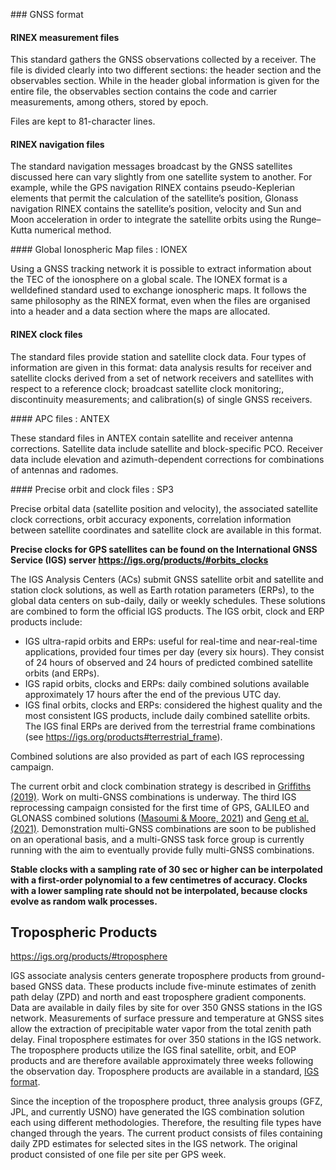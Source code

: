 ### GNSS format

#### RINEX measurement files

This standard gathers the GNSS observations collected by a receiver. The file is divided clearly into two different sections: the header section and the observables section. While in the header global information is given for the entire file, the observables section contains the code and carrier measurements, among others, stored by epoch.

Files are kept to 81-character lines.

#### RINEX navigation files

The standard navigation messages broadcast by the GNSS satellites discussed here can vary slightly from one satellite system to another. For example, while the GPS navigation RINEX contains pseudo-Keplerian elements that permit the calculation of the satellite’s position, Glonass navigation RINEX contains the satellite’s position, velocity and Sun and Moon acceleration in order to integrate the satellite orbits using the Runge– Kutta numerical method.

#### Global Ionospheric Map files : IONEX

Using a GNSS tracking network it is possible to extract information about the TEC of the ionosphere on a global scale. The IONEX format is a welldefined standard used to exchange ionospheric maps. It follows the same philosophy as the RINEX format, even when the files are organised into a header and a data section where the maps are allocated.

#### RINEX clock files

The standard files provide station and satellite clock data. Four types of information are given in this format: data analysis results for receiver and satellite clocks derived from a set of network receivers and satellites with respect to a reference clock; broadcast satellite clock monitoring;, discontinuity measurements; and calibration(s) of single GNSS receivers.

#### APC files : ANTEX

These standard files in ANTEX contain satellite and receiver antenna corrections. Satellite data include satellite and block-specific PCO. Receiver data include elevation and azimuth-dependent corrections for combinations of antennas and radomes.

#### Precise orbit and clock files : SP3

Precise orbital data (satellite position and velocity), the associated satellite clock corrections, orbit accuracy exponents, correlation information between satellite coordinates and satellite clock are available in this format.

**Precise clocks for GPS satellites can be found on the International GNSS Service (IGS) server https://igs.org/products/#orbits_clocks**

The IGS Analysis Centers (ACs) submit GNSS satellite orbit and satellite and station clock solutions, as well as Earth rotation parameters (ERPs), to the global data centers on sub-daily, daily or weekly schedules. These solutions are combined to form the official IGS products. The IGS orbit, clock and ERP products include:

- IGS ultra-rapid orbits and ERPs: useful for real-time and near-real-time applications, provided four times per day (every six hours). They consist of 24 hours of observed and 24 hours of predicted combined satellite orbits (and ERPs).
- IGS rapid orbits, clocks and ERPs: daily combined solutions available approximately 17 hours after the end of the previous UTC day.
- IGS final orbits, clocks and ERPs: considered the highest quality and the most consistent IGS products, include daily combined satellite orbits. The IGS final ERPs are derived from the terrestrial frame combinations (see https://igs.org/products#terrestrial_frame).

Combined solutions are also provided as part of each IGS reprocessing campaign.

The current orbit and clock combination strategy is described in [Griffiths (2019)](https://www.ncbi.nlm.nih.gov/pmc/articles/PMC6394744/). Work on multi-GNSS combinations is underway. The third IGS reprocessing campaign consisted for the first time of GPS, GALILEO and GLONASS combined solutions ([Masoumi & Moore, 2021](https://files.igs.org/pub/resource/pubs/workshop/2021/04-Masoumi.pdf)) and [Geng et al. (2021)](https://files.igs.org/pub/resource/pubs/workshop/2021/06-Geng.pdf?_ga=2.101966145.1589282169.1675637909-974386736.1661838621&_gl=1*19t3jsy*_ga*OTc0Mzg2NzM2LjE2NjE4Mzg2MjE.*_ga_Z5RH7R682C*MTY3NTY0NzQ5Ny4xMzkuMS4xNjc1NjQ3NTI2LjMxLjAuMA..). Demonstration multi-GNSS combinations are soon to be published on an operational basis, and a multi-GNSS task force group is currently running with the aim to eventually provide fully multi-GNSS combinations.

**Stable clocks with a sampling rate of 30 sec or higher can be interpolated with a first-order polynomial to a few centimetres of accuracy. Clocks with a lower sampling rate should not be interpolated, because clocks evolve as random walk processes.**



## Tropospheric Products

https://igs.org/products/#troposphere

IGS associate analysis centers generate troposphere products from ground-based GNSS data. These products include five-minute estimates of zenith path delay (ZPD) and north and east troposphere gradient components. Data are available in daily files by site for over 350 GNSS stations in the IGS network. Measurements of surface pressure and temperature at GNSS sites allow the extraction of precipitable water vapor from the total zenith path delay. Final troposphere estimates for over 350 stations in the IGS network. The troposphere products utilize the IGS final satellite, orbit, and EOP products and are therefore available approximately three weeks following the observation day. Troposphere products are available in a standard, [IGS format](https://files.igs.org/pub/data/format/sinex_tropo.txt).

Since the inception of the troposphere product, three analysis groups (GFZ, JPL, and currently USNO) have generated the IGS combination solution each using different methodologies. Therefore, the resulting file types have changed through the years. The current product consists of files containing daily ZPD estimates for selected sites in the IGS network. The original product consisted of one file per site per GPS week.

